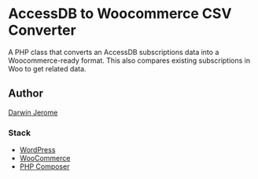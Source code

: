# AccessDB to Woocommerce CSV Converter

A PHP class that converts an AccessDB subscriptions data into a Woocommerce-ready format. This also compares existing subscriptions in Woo to get related data.

## Author

[Darwin Jerome](https://darwin.tardio.info)

### Stack

- [WordPress](https://wordpress.org/download/)
- [WooCommerce](https://woocommerce.com)
- [PHP Composer](https://getcomposer.org/)
